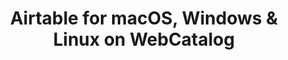 ---
name: Airtable
category: Productivity
title: 'Airtable for macOS, Windows & Linux on WebCatalog'
key: airtable
fullUrl: 'https://airtable.com'
hostname: airtable.com

---